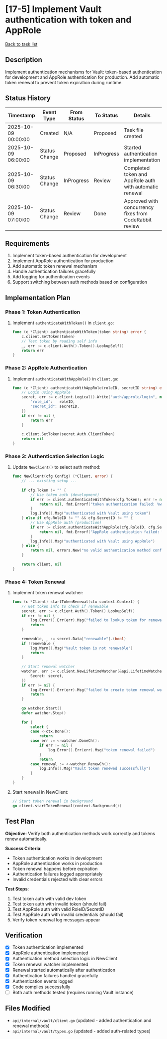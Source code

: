 # [17-5] Implement Vault authentication with token and AppRole

[Back to task list](./tasks.md)

## Description

Implement authentication mechanisms for Vault: token-based authentication for development and AppRole authentication for production. Add automatic token renewal to prevent token expiration during runtime.

## Status History

| Timestamp | Event Type | From Status | To Status | Details | User |
|-----------|------------|-------------|-----------|---------|------|
| 2025-10-09 00:00:00 | Created | N/A | Proposed | Task file created | AI Agent |
| 2025-10-09 06:00:00 | Status Change | Proposed | InProgress | Started authentication implementation | AI Agent |
| 2025-10-09 06:30:00 | Status Change | InProgress | Review | Completed token and AppRole auth with automatic renewal | AI Agent |
| 2025-10-09 07:00:00 | Status Change | Review | Done | Approved with concurrency fixes from CodeRabbit review | User |

## Requirements

1. Implement token-based authentication for development
2. Implement AppRole authentication for production
3. Add automatic token renewal mechanism
4. Handle authentication failures gracefully
5. Add logging for authentication events
6. Support switching between auth methods based on configuration

## Implementation Plan

### Phase 1: Token Authentication
1. Implement `authenticateWithToken()` in `client.go`:
   ```go
   func (c *Client) authenticateWithToken(token string) error {
       c.client.SetToken(token)
       // Test token by reading self info
       _, err := c.client.Auth().Token().LookupSelf()
       return err
   }
   ```

### Phase 2: AppRole Authentication
1. Implement `authenticateWithAppRole()` in `client.go`:
   ```go
   func (c *Client) authenticateWithAppRole(roleID, secretID string) error {
       // Login using AppRole
       secret, err := c.client.Logical().Write("auth/approle/login", map[string]interface{}{
           "role_id":   roleID,
           "secret_id": secretID,
       })
       if err != nil {
           return err
       }
       
       c.client.SetToken(secret.Auth.ClientToken)
       return nil
   }
   ```

### Phase 3: Authentication Selection Logic
1. Update `NewClient()` to select auth method:
   ```go
   func NewClient(cfg Config) (*Client, error) {
       // ... existing setup ...
       
       if cfg.Token != "" {
           // Use token auth (development)
           if err := client.authenticateWithToken(cfg.Token); err != nil {
               return nil, fmt.Errorf("token authentication failed: %w", err)
           }
           log.Info().Msg("authenticated with Vault using token")
       } else if cfg.RoleID != "" && cfg.SecretID != "" {
           // Use AppRole auth (production)
           if err := client.authenticateWithAppRole(cfg.RoleID, cfg.SecretID); err != nil {
               return nil, fmt.Errorf("AppRole authentication failed: %w", err)
           }
           log.Info().Msg("authenticated with Vault using AppRole")
       } else {
           return nil, errors.New("no valid authentication method configured")
       }
       
       return client, nil
   }
   ```

### Phase 4: Token Renewal
1. Implement token renewal watcher:
   ```go
   func (c *Client) startTokenRenewal(ctx context.Context) {
       // Get token info to check if renewable
       secret, err := c.client.Auth().Token().LookupSelf()
       if err != nil {
           log.Error().Err(err).Msg("failed to lookup token for renewal")
           return
       }
       
       renewable, _ := secret.Data["renewable"].(bool)
       if !renewable {
           log.Warn().Msg("Vault token is not renewable")
           return
       }
       
       // Start renewal watcher
       watcher, err := c.client.NewLifetimeWatcher(&api.LifetimeWatcherInput{
           Secret: secret,
       })
       if err != nil {
           log.Error().Err(err).Msg("failed to create token renewal watcher")
           return
       }
       
       go watcher.Start()
       defer watcher.Stop()
       
       for {
           select {
           case <-ctx.Done():
               return
           case err := <-watcher.DoneCh():
               if err != nil {
                   log.Error().Err(err).Msg("token renewal failed")
               }
               return
           case renewal := <-watcher.RenewCh():
               log.Info().Msg("Vault token renewed successfully")
           }
       }
   }
   ```

2. Start renewal in NewClient:
   ```go
   // Start token renewal in background
   go client.startTokenRenewal(context.Background())
   ```

## Test Plan

**Objective**: Verify both authentication methods work correctly and tokens renew automatically.

**Success Criteria**:
- Token authentication works in development
- AppRole authentication works in production
- Token renewal happens before expiration
- Authentication failures logged appropriately
- Invalid credentials rejected with clear errors

**Test Steps**:
1. Test token auth with valid dev token
2. Test token auth with invalid token (should fail)
3. Test AppRole auth with valid RoleID/SecretID
4. Test AppRole auth with invalid credentials (should fail)
5. Verify token renewal log messages appear

## Verification

- [x] Token authentication implemented
- [x] AppRole authentication implemented
- [x] Authentication method selection logic in NewClient
- [x] Token renewal watcher implemented
- [x] Renewal started automatically after authentication
- [x] Authentication failures handled gracefully
- [x] Authentication events logged
- [x] Code compiles successfully
- [ ] Both auth methods tested (requires running Vault instance)

## Files Modified

- `api/internal/vault/client.go` (updated - added authentication and renewal methods)
- `api/internal/vault/types.go` (updated - added auth-related types)

